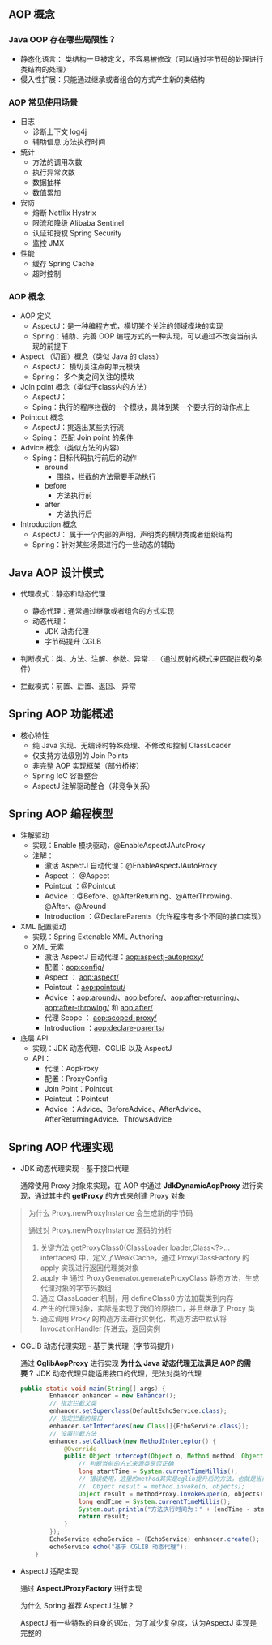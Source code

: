 ## AOP 概念
### Java OOP 存在哪些局限性？

- 静态化语言： 类结构一旦被定义，不容易被修改（可以通过字节码的处理进行类结构的处理）
- 侵入性扩展：只能通过继承或者组合的方式产生新的类结构

### AOP 常见使用场景

- 日志
    - 诊断上下文  log4j
    - 辅助信息  方法执行时间
- 统计
    - 方法的调用次数
    - 执行异常次数
    - 数据抽样
    - 数值累加
- 安防
    - 熔断   Netflix Hystrix
    - 限流和降级  Alibaba Sentinel
    - 认证和授权  Spring Security
    - 监控  JMX
- 性能
    - 缓存   Spring Cache
    - 超时控制

### AOP 概念

- AOP 定义
    - AspectJ：是一种编程方式，横切某个关注的领域模块的实现
    - Spring：辅助、完善 OOP 编程方式的一种实现，可以通过不改变当前实现的前提下
- Aspect （切面）概念（类似 Java 的 class）
    - AspectJ： 横切关注点的单元模块
    - Spring： 多个类之间关注的模块
- Join point 概念（类似于class内的方法）
    - AspectJ：
    - Sping：执行的程序拦截的一个模块，具体到某一个要执行的动作点上
- Pointcut 概念
    - AspectJ：挑选出某些执行流
    - Sping： 匹配 Join point 的条件
- Advice 概念（类似方法的内容）
    - Sping：目标代码执行前后的动作
        - around
            - 围绕，拦截的方法需要手动执行
        - before
            - 方法执行前
        - after
            - 方法执行后
- Introduction 概念
    - AspectJ： 属于一个内部的声明，声明类的横切类或者组织结构
    - Spring：针对某些场景进行的一些动态的辅助

## Java AOP 设计模式

- 代理模式：静态和动态代理
    - 静态代理：通常通过继承或者组合的方式实现
    - 动态代理：
      - JDK 动态代理 
      - 字节码提升 CGLB
    
- 判断模式：类、方法、注解、参数、异常... （通过反射的模式来匹配拦截的条件）
- 拦截模式：前置、后置、返回、 异常



## Spring AOP 功能概述

- 核心特性
    - 纯 Java 实现、无编译时特殊处理、不修改和控制 ClassLoader
    - 仅支持方法级别的 Join Points
    - 非完整 AOP 实现框架（部分桥接）
    - Spring IoC 容器整合
    - AspectJ 注解驱动整合（非竞争关系）

## Spring AOP 编程模型

- 注解驱动
    - 实现：Enable 模块驱动，@EnableAspectJAutoProxy
    - 注解：
        - 激活 AspectJ 自动代理：@EnableAspectJAutoProxy
        - Aspect ： @Aspect
        - Pointcut ：@Pointcut
        - Advice ：@Before、@AfterReturning、@AfterThrowing、@After、@Around
        - Introduction ：@DeclareParents（允许程序有多个不同的接口实现）
- XML 配置驱动
    - 实现：Spring Extenable XML Authoring
    - XML 元素
        - 激活 AspectJ 自动代理：<aop:aspectj-autoproxy/>
        - 配置：<aop:config/>
        - Aspect ： <aop:aspect/>
        - Pointcut ：<aop:pointcut/>
        - Advice ：<aop:around/>、<aop:before/>、<aop:after-returning/>、<aop:after-throwing/> 和 <aop:after/>
        - 代理 Scope ： <aop:scoped-proxy/>
        - Introduction ：<aop:declare-parents/>
- 底层 API
    - 实现：JDK 动态代理、CGLIB 以及 AspectJ
    - API：
        - 代理：AopProxy
        - 配置：ProxyConfig
        - Join Point：Pointcut
        - Pointcut ：Pointcut
        - Advice ：Advice、BeforeAdvice、AfterAdvice、AfterReturningAdvice、ThrowsAdvice

## Spring AOP 代理实现

- JDK 动态代理实现 - 基于接口代理
  
    通常使用 Proxy 对象来实现，在 AOP 中通过 **JdkDynamicAopProxy** 进行实现，通过其中的 **getProxy** 的方式来创建 Proxy 对象

> 为什么 Proxy.newProxyInstance 会生成新的字节码
>
> 通过对 Proxy.newProxyInstance 源码的分析
>     
>
> 1. 关键方法 getProxyClass0(ClassLoader loader,Class<?>... interfaces) 中，定义了WeakCache，通过 ProxyClassFactory 的 apply 实现进行返回代理类对象
> 2. apply 中 通过 ProxyGenerator.generateProxyClass 静态方法，生成代理对象的字节码数组
> 3. 通过 ClassLoader 机制，用 defineClass0 方法加载类到内存
> 3. 产生的代理对象，实际是实现了我们的原接口，并且继承了 Proxy 类
> 5. 通过调用 Proxy 的构造方法进行实例化，构造方法中默认将 InvocationHandler 传进去，返回实例

- CGLIB 动态代理实现 - 基于类代理（字节码提升）
  
    通过 **CglibAopProxy** 进行实现
    **为什么 Java 动态代理无法满足 AOP 的需要？**
    JDK 动态代理只能适用接口的代理，无法对类的代理
    
    ```java
    public static void main(String[] args) {
            Enhancer enhancer = new Enhancer();
            // 指定拦截父类
            enhancer.setSuperclass(DefaultEchoService.class);
            // 指定拦截的接口
            enhancer.setInterfaces(new Class[]{EchoService.class});
            // 设置拦截方法
            enhancer.setCallback(new MethodInterceptor() {
                @Override
                public Object intercept(Object o, Method method, Object[] objects, MethodProxy methodProxy) throws Throwable {
                    // 判断当前的方式来源类是否正确
                    long startTime = System.currentTimeMillis();
                    // 错误使用，这里的method其实是cglib提升后的方法，也就是当前的 intercept 方法，所以后出现循环调用
                    //  Object result = method.invoke(o, objects);
                    Object result = methodProxy.invokeSuper(o, objects);
                    long endTime = System.currentTimeMillis();
                    System.out.println("方法执行时间为：" + (endTime - startTime) + " ms.");
                    return result;
                }
            });
            EchoService echoService = (EchoService) enhancer.create();
            echoService.echo("基于 CGLIB 动态代理");
        }
    ```
    
- AspectJ 适配实现
  
    通过 **AspectJProxyFactory** 进行实现
    
    为什么 Spring 推荐 AspectJ 注解？
    
    AspectJ 有一些特殊的自身的语法，为了减少复杂度，认为AspectJ 实现是完整的